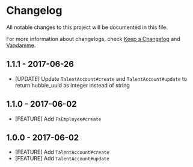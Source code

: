 # Changelog

All notable changes to this project will be documented in this file.

For more information about changelogs, check
[Keep a Changelog](http://keepachangelog.com) and
[Vandamme](http://tech-angels.github.io/vandamme).

## 1.1.1  - 2017-06-26

* [UPDATE] Update `TalentAccount#create` and
  `TalentAccount#update` to return hubble_uuid as integer instead of
string

## 1.1.0  - 2017-06-02

* [FEATURE] Add `FsEmployee#create`

## 1.0.0  - 2017-06-02

* [FEATURE] Add `TalentAccount#create`
* [FEATURE] Add `TalentAccount#update`
